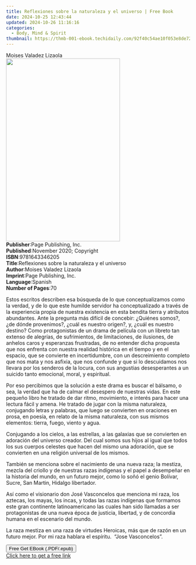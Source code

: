 ```yaml
---
title: Reflexiones sobre la naturaleza y el universo | Free Book
date: 2024-10-25 12:43:44
updated: 2024-10-26 11:16:16
categories:
  - Body, Mind & Spirit
thumbnail: https://thmb-001-ebook.techidaily.com/92f40c54ae10f053e8de729001475c6761fbbfb3b2d3c09eb8f2a098f5dabbfa.jpg
---
```

<main id="book-container">
  <div class="flex flex-col">
    <div class="book-brief flex-1 py-6 px-4 sm:p-6 md:py-10 md:px-8">
      <!-- brief-->
      <div class="book-brief-main">Moises Valadez Lizaola</div>
    </div>
    <div
      class="book-meta-info flex-1 grid gap-4 col-start-1 col-end-3 row-start-1 sm:mb-6 sm:grid-cols-4 lg:gap-6 lg:col-start-2 lg:row-end-6 lg:row-span-6 lg:mb-0"
    >
      <div
        class="book-meta-info-left place-content-center mt-4 p-4 text-sm leading-6 col-start-2 col-span-2 dark:text-slate-400"
      >
        <img
          class="w-full h-500 object-cover rounded-lg sm:h-255 sm:col-span-2 lg:col-span-full"
          src="https://img-001-ebook.techidaily.com/285354e07bc6c3d8b9ccebf490c8f959c3e3a9cb8d83ee91354029a77a9e5d60.jpg"
          alt=""
          width="312"
          height="500"
        />
      </div>
      <div
        class="book-meta-info-right mt-2 col-start-1 row-start-2 col-span-3 self-center"
      >
        <!-- meta data  -->
        <div class="flex flex-col px-4 md:px-8">
          <div class="flex-1">
            <strong>Publisher</strong>:<span class="px-2"
              >Page Publishing, Inc.</span
            >
          </div>
          <div class="flex-1">
            <strong>Published</strong>:<span class="px-2"
              >November 2020; Copyright</span
            >
          </div>
          <div class="flex-1">
            <strong>ISBN</strong>:<span class="px-2">9781643346205</span>
          </div>
          <div class="flex-1">
            <strong>Title</strong>:<span class="px-2"
              >Reflexiones sobre la naturaleza y el universo</span
            >
          </div>
          <div class="flex-1">
            <strong>Author</strong>:<span class="px-2"
              >Moises Valadez Lizaola</span
            >
          </div>
          <div class="flex-1">
            <strong>Imprint</strong>:<span class="px-2"
              >Page Publishing, Inc.</span
            >
          </div>
          <div class="flex-1">
            <strong>Language</strong>:<span class="px-2">Spanish</span>
          </div>
          <div class="flex-1">
            <strong>Number of Pages</strong>:<span class="px-2">70</span>
          </div>
        </div>
      </div>
    </div>
    <div class="book-description flex-1 py-6 px-4 sm:p-6 md:py-10 md:px-8">
      <div class="book-description-main">
        <div accordion-content="" id="description">
          <p>
            Estos escritos describen esa búsqueda de lo que conceptualizamos
            como la verdad, y de lo que este humilde servidor ha conceptualizado
            a través de la experiencia propia de nuestra existencia en esta
            bendita tierra y atributos abundantes. Ante la pregunta más difícil
            de concebir: ¿Quiénes somos?, ¿de dónde provenimos?, ¿cuál es
            nuestro origen?, y, ¿cuál es nuestro destino? Como protagonistas de
            un drama de película con un libreto tan extenso de alegrías, de
            sufrimientos, de limitaciones, de ilusiones, de anhelos caros y
            esperanzas frustradas, de no entender dicha propuesta que nos
            enfrenta con nuestra realidad histórica en el tiempo y en el
            espacio, que se convierte en incertidumbre, con un descreimiento
            completo que nos mata y nos asfixia, que nos confunde y que si lo
            descuidamos nos llevara por los senderos de la locura, con sus
            angustias desesperantes a un suicido tanto emocional, moral, y
            espiritual.
          </p>
          <p></p>
          <p>
            Por eso percibimos que la solución a este drama es buscar el
            bálsamo, o sea, la verdad que ha de calmar el desespero de nuestras
            vidas. En este pequeño libro he tratado de dar ritmo, movimiento, e
            interés para hacer una lectura fácil y amena. He tratado de jugar
            con la misma naturaleza, conjugando letras y palabras, que luego se
            convierten en oraciones en prosa, en poesía, en relato de la misma
            naturaleza, con sus mismos elementos: tierra, fuego, viento y agua.
          </p>
          <p></p>
          <p>
            Conjugando a los cielos, a las estrellas, a las galaxias que se
            convierten en adoración del universo creador. Del cual somos sus
            hijos al igual que todos los sus cuerpos celestes que hacen del
            mismo una adoración, que se convierten en una religión universal de
            los mismos.
          </p>
          <p></p>
          <p>
            También se menciona sobre el nacimiento de una nueva raza; la
            mestiza, mezcla del criollo y de nuestras razas indígenas y el papel
            a desempeñar en la historia del mundo, en un futuro mejor, como lo
            soñó el genio Bolívar, Sucre, San Martin, Hidalgo libertador.
          </p>
          <p></p>
          <p>
            Así como el visionario don José Vasconcelos que menciona mi raza,
            los aztecas, los mayas, los incas, y todas las razas indígenas que
            formamos este gran continente latinoamericano las cuales han sido
            llamadas a ser protagonistas de una nueva época de justicia,
            libertad, y de concordia humana en el escenario del mundo.
          </p>
          <p></p>
          <p>
            La raza mestiza en una raza de virtudes Heroicas, más que de razón
            en un futuro mejor. Por mi raza hablara el espíritu.&nbsp;
            “Jose&nbsp;Vasconcelos”.
          </p>
        </div>
        <div class="accordion-fader"></div>
      </div>
    </div>
    <div class="book-excerpts flex-1 py-6 px-4 sm:p-6 md:py-10 md:px-8"></div>
    <div
      class="book-about-author flex-1 py-6 px-4 sm:p-6 md:py-10 md:px-8"
    ></div>
    <div class="book-free-get flex-1 py-6 px-4 sm:p-6 md:py-10 md:px-8">
      <button
        id="btn-free-get"
        class="bg-blue-500 hover:bg-blue-700 text-white font-bold py-2 px-4 rounded"
      >
        Free Get EBook (.PDF/.epub)
      </button>
      <div id="countdown-display" class="px-2 text-lg mt-2"></div>
      <a
        id="free-link"
        class="hidden bg-blue-500 hover:bg-blue-700 text-white font-bold py-2 px-4 rounded"
        href="https://www.ebooks.com/en-us/book/210170096/reflexiones-sobre-la-naturaleza-y-el-universo/moises-valadez-lizaola/"
        target="_blank"
        >Click here to get a free link</a
      >
    </div>
    <script>
      let countdownTime = 0;
      let countdownInterval = null;
      document
        .getElementById('btn-free-get')
        .addEventListener('click', startCountdown);
      function startCountdown() {
        countdownTime = new Date().getTime() + 60000 * 3;
        countdownInterval = setInterval(updateCountdown, 1000);
        document.getElementById('btn-free-get').disabled = true;
        document
          .getElementById('btn-free-get')
          .classList.add('bg-gray-500', 'cursor-not-allowed');
      }
      function updateCountdown() {
        let currentTime = new Date().getTime();
        let timeLeft = countdownTime - currentTime;
        let secondsLeft = Math.floor(timeLeft / 1000);
        document.getElementById('countdown-display').innerHTML =
          `Remaining time: ${secondsLeft} seconds.`;
        if (secondsLeft <= 0) {
          clearInterval(countdownInterval);
          document.getElementById('btn-free-get').classList.add('hidden');
          document.getElementById('free-link').classList.remove('hidden');
          document.getElementById('countdown-display').innerHTML = '';
        }
      }
    </script>
  </div>
</main>
